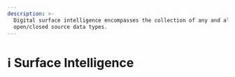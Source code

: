 ```yaml
---
description: >-
  Digital surface intelligence encompasses the collection of any and all
  open/closed source data types.
---
```


# ℹ Surface Intelligence

